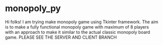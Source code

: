 # monopoly_py
Hi folks! I am trying make monopoly game using Tkinter framework.
The aim is to make a fully functional monopoly game with maximum of 8 players with an approach to make it similar to the actual classic monopoly board game.
PLEASE SEE THE SERVER AND CLIENT BRANCH

